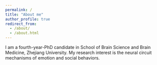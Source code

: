 ```yaml
---
permalink: /
title: "About me"
author_profile: true
redirect_from: 
  - /about/
  - /about.html
---
```


I am a fourth-year-PhD candidate in School of Brain Science and Brain Medicine, Zhejiang University. My research interest is the neural circuit mechanisms of emotion and social behaviors.
